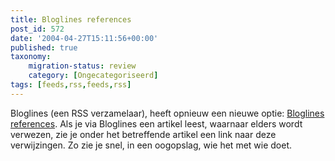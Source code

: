```yaml
---
title: Bloglines references
post_id: 572
date: '2004-04-27T15:11:56+00:00'
published: true
taxonomy:
    migration-status: review
    category: [Ongecategoriseerd]
tags: [feeds,rss,feeds,rss]
---
```

Bloglines (een RSS verzamelaar), heeft opnieuw een nieuwe optie: [Bloglines references](http://www.bloglines.com/about/news#56). Als je via Bloglines een artikel leest, waarnaar elders wordt verwezen, zie je onder het betreffende artikel een link naar deze verwijzingen. Zo zie je snel, in een oogopslag, wie het met wie doet.